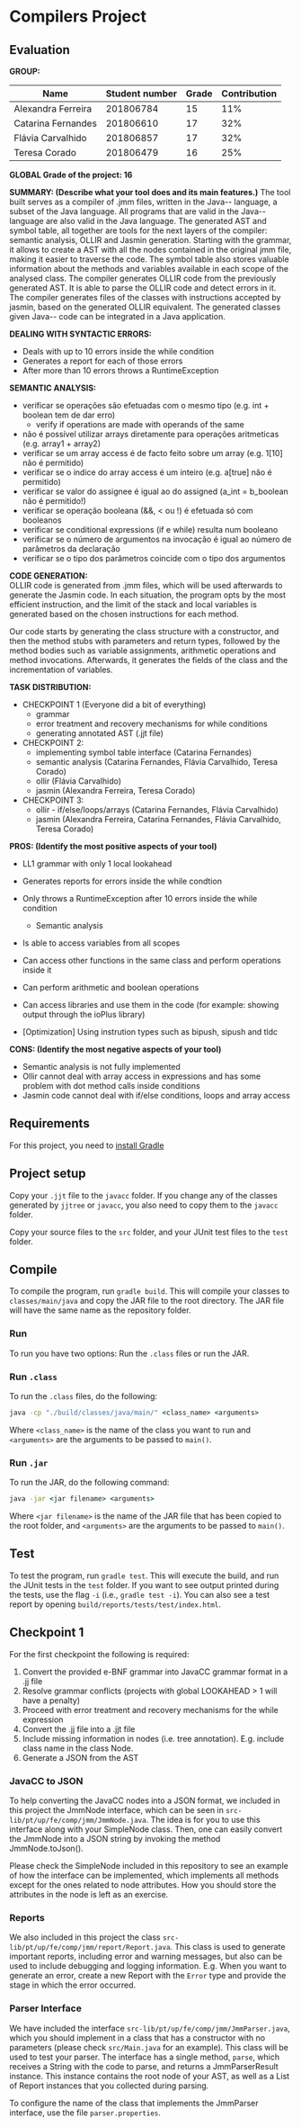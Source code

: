 # Compilers Project

## Evaluation 
**GROUP: <identifier of the group>**

| Name | Student number | Grade | Contribution |
| ---- | -------------- | ----- | ------------ |
| Alexandra Ferreira | 201806784 | 15 | 11% |
| Catarina Fernandes | 201806610 | 17 | 32% |
| Flávia Carvalhido | 201806857 | 17 | 32% |
| Teresa Corado | 201806479 | 16 | 25% |

**GLOBAL Grade of the project: 16**

**SUMMARY: (Describe what your tool does and its main features.)**
The tool built serves as a compiler of .jmm files, written in the Java-- language, a subset of the Java language. All programs that are valid in the Java-- language are also valid in the Java language. 
The generated AST and symbol table, all together are tools for the next layers of the compiler: semantic analysis, OLLIR and Jasmin generation.
Starting with the grammar, it allows to create a AST with all the nodes contained in the original jmm file, making it easier to traverse the code. The symbol table also stores valuable information about the methods and variables available in each scope of the analysed class.
The compiler generates OLLIR code from the previously generated AST. It is able to parse the OLLIR code and detect errors in it. 
The compiler generates files of the classes with instructions accepted by jasmin, based on the generated OLLIR equivalent. The generated classes given Java-- code can be integrated in a Java application.

**DEALING WITH SYNTACTIC ERRORS:**
- Deals with up to 10 errors inside the while condition
- Generates a report for each of those errors
- After more than 10 errors throws a RuntimeException

**SEMANTIC ANALYSIS:**
- verificar se operações são efetuadas com o mesmo tipo (e.g. int + boolean tem de dar erro)
  - verify if operations are made with operands of the same 
- não é possível utilizar arrays diretamente para operações aritmeticas (e.g. array1 + array2)
- verificar se um array access é de facto feito sobre um array (e.g. 1[10] não é permitido)
- verificar se o indice do array access é um inteiro (e.g. a[true] não é permitido)
- verificar se valor do assignee é igual ao do assigned (a_int = b_boolean não é permitido!)
- verificar se operação booleana (&&, < ou !) é efetuada só com booleanos
- verificar se conditional expressions (if e while) resulta num booleano
- verificar se o número de argumentos na invocação é igual ao número de parâmetros da declaração
- verificar se o tipo dos parâmetros coincide com o tipo dos argumentos

**CODE GENERATION:**  
OLLIR code is generated from .jmm files, which will be used afterwards to generate the Jasmin code.
In each situation, the program opts by the most efficient instruction, and the limit of the stack and local variables is generated based on the chosen instructions for each method.  

Our code starts by generating the class structure with a constructor, and then the method stubs with parameters and return types, followed by the method bodies such as variable assignments, arithmetic operations and method invocations.
Afterwards, it generates the fields of the class and the incrementation of variables.

**TASK DISTRIBUTION:**
- CHECKPOINT 1 (Everyone did a bit of everything)
    - grammar 
    - error treatment and recovery mechanisms for while conditions
    - generating annotated AST (.jjt file)
- CHECKPOINT 2:
    - implementing symbol table interface (Catarina Fernandes)
    - semantic analysis (Catarina Fernandes, Flávia Carvalhido, Teresa Corado)
    - ollir (Flávia Carvalhido)
    - jasmin (Alexandra Ferreira, Teresa Corado)
- CHECKPOINT 3:
    - ollir - if/else/loops/arrays (Catarina Fernandes, Flávia Carvalhido)
    - jasmin (Alexandra Ferreira, Catarina Fernandes, Flávia Carvalhido, Teresa Corado)


**PROS: (Identify the most positive aspects of your tool)**
- LL1 grammar with only 1 local lookahead
- Generates reports for errors inside the while condtion
- Only throws a RuntimeException after 10 errors inside the while condition
  - Semantic analysis
    
- Is able to access variables from all scopes
- Can access other functions in the same class and perform operations inside it
- Can perform arithmetic and boolean operations
- Can access libraries and use them in the code (for example: showing output through the ioPlus library)
- [Optimization] Using instrution types such as bipush, sipush and tldc

**CONS: (Identify the most negative aspects of your tool)**
- Semantic analysis is not fully implemented
- Ollir cannot deal with array access in expressions and has some problem with dot method calls inside conditions
- Jasmin code cannot deal with if/else conditions, loops and array access

## Requirements

For this project, you need to [install Gradle](https://gradle.org/install/)

## Project setup

Copy your ``.jjt`` file to the ``javacc`` folder. If you change any of the classes generated by ``jjtree`` or ``javacc``, you also need to copy them to the ``javacc`` folder.

Copy your source files to the ``src`` folder, and your JUnit test files to the ``test`` folder.

## Compile

To compile the program, run ``gradle build``. This will compile your classes to ``classes/main/java`` and copy the JAR file to the root directory. The JAR file will have the same name as the repository folder.

### Run

To run you have two options: Run the ``.class`` files or run the JAR.

### Run ``.class``

To run the ``.class`` files, do the following:

```cmd
java -cp "./build/classes/java/main/" <class_name> <arguments>
```

Where ``<class_name>`` is the name of the class you want to run and ``<arguments>`` are the arguments to be passed to ``main()``.

### Run ``.jar``

To run the JAR, do the following command:

```cmd
java -jar <jar filename> <arguments>
```

Where ``<jar filename>`` is the name of the JAR file that has been copied to the root folder, and ``<arguments>`` are the arguments to be passed to ``main()``.

## Test

To test the program, run ``gradle test``. This will execute the build, and run the JUnit tests in the ``test`` folder. If you want to see output printed during the tests, use the flag ``-i`` (i.e., ``gradle test -i``).
You can also see a test report by opening ``build/reports/tests/test/index.html``.

## Checkpoint 1
For the first checkpoint the following is required:

1. Convert the provided e-BNF grammar into JavaCC grammar format in a .jj file
2. Resolve grammar conflicts (projects with global LOOKAHEAD > 1 will have a penalty)
3. Proceed with error treatment and recovery mechanisms for the while expression
4. Convert the .jj file into a .jjt file
5. Include missing information in nodes (i.e. tree annotation). E.g. include class name in the class Node.
6. Generate a JSON from the AST

### JavaCC to JSON
To help converting the JavaCC nodes into a JSON format, we included in this project the JmmNode interface, which can be seen in ``src-lib/pt/up/fe/comp/jmm/JmmNode.java``. The idea is for you to use this interface along with your SimpleNode class. Then, one can easily convert the JmmNode into a JSON string by invoking the method JmmNode.toJson().

Please check the SimpleNode included in this repository to see an example of how the interface can be implemented, which implements all methods except for the ones related to node attributes. How you should store the attributes in the node is left as an exercise.

### Reports
We also included in this project the class ``src-lib/pt/up/fe/comp/jmm/report/Report.java``. This class is used to generate important reports, including error and warning messages, but also can be used to include debugging and logging information. E.g. When you want to generate an error, create a new Report with the ``Error`` type and provide the stage in which the error occurred.


### Parser Interface

We have included the interface ``src-lib/pt/up/fe/comp/jmm/JmmParser.java``, which you should implement in a class that has a constructor with no parameters (please check ``src/Main.java`` for an example). This class will be used to test your parser. The interface has a single method, ``parse``, which receives a String with the code to parse, and returns a JmmParserResult instance. This instance contains the root node of your AST, as well as a List of Report instances that you collected during parsing.

To configure the name of the class that implements the JmmParser interface, use the file ``parser.properties``.